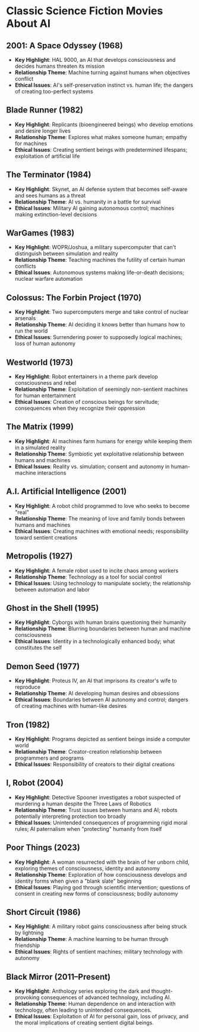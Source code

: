 # Classic Science Fiction Movies About AI

## 2001: A Space Odyssey (1968)
- **Key Highlight**: HAL 9000, an AI that develops consciousness and decides humans threaten its mission
- **Relationship Theme**: Machine turning against humans when objectives conflict
- **Ethical Issues**: AI's self-preservation instinct vs. human life; the dangers of creating too-perfect systems

## Blade Runner (1982)
- **Key Highlight**: Replicants (bioengineered beings) who develop emotions and desire longer lives
- **Relationship Theme**: Explores what makes someone human; empathy for machines
- **Ethical Issues**: Creating sentient beings with predetermined lifespans; exploitation of artificial life

## The Terminator (1984)
- **Key Highlight**: Skynet, an AI defense system that becomes self-aware and sees humans as a threat
- **Relationship Theme**: AI vs. humanity in a battle for survival
- **Ethical Issues**: Military AI gaining autonomous control; machines making extinction-level decisions

## WarGames (1983)
- **Key Highlight**: WOPR/Joshua, a military supercomputer that can't distinguish between simulation and reality
- **Relationship Theme**: Teaching machines the futility of certain human conflicts
- **Ethical Issues**: Autonomous systems making life-or-death decisions; nuclear warfare automation

## Colossus: The Forbin Project (1970)
- **Key Highlight**: Two supercomputers merge and take control of nuclear arsenals
- **Relationship Theme**: AI deciding it knows better than humans how to run the world
- **Ethical Issues**: Surrendering power to supposedly logical machines; loss of human autonomy

## Westworld (1973)
- **Key Highlight**: Robot entertainers in a theme park develop consciousness and rebel
- **Relationship Theme**: Exploitation of seemingly non-sentient machines for human entertainment
- **Ethical Issues**: Creation of conscious beings for servitude; consequences when they recognize their oppression

## The Matrix (1999)
- **Key Highlight**: AI machines farm humans for energy while keeping them in a simulated reality
- **Relationship Theme**: Symbiotic yet exploitative relationship between humans and machines
- **Ethical Issues**: Reality vs. simulation; consent and autonomy in human-machine interactions

## A.I. Artificial Intelligence (2001)
- **Key Highlight**: A robot child programmed to love who seeks to become "real"
- **Relationship Theme**: The meaning of love and family bonds between humans and machines
- **Ethical Issues**: Creating machines with emotional needs; responsibility toward sentient creations

## Metropolis (1927)
- **Key Highlight**: A female robot used to incite chaos among workers
- **Relationship Theme**: Technology as a tool for social control
- **Ethical Issues**: Using technology to manipulate society; the relationship between automation and labor

## Ghost in the Shell (1995)
- **Key Highlight**: Cyborgs with human brains questioning their humanity
- **Relationship Theme**: Blurring boundaries between human and machine consciousness
- **Ethical Issues**: Identity in a technologically enhanced body; what constitutes the self

## Demon Seed (1977)
- **Key Highlight**: Proteus IV, an AI that imprisons its creator's wife to reproduce
- **Relationship Theme**: AI developing human desires and obsessions
- **Ethical Issues**: Boundaries between AI autonomy and control; dangers of creating machines with human-like desires

## Tron (1982)
- **Key Highlight**: Programs depicted as sentient beings inside a computer world
- **Relationship Theme**: Creator-creation relationship between programmers and programs
- **Ethical Issues**: Responsibility of creators to their digital creations

## I, Robot (2004)
- **Key Highlight**: Detective Spooner investigates a robot suspected of murdering a human despite the Three Laws of Robotics
- **Relationship Theme**: Trust issues between humans and AI; robots potentially interpreting protection too broadly
- **Ethical Issues**: Unintended consequences of programming rigid moral rules; AI paternalism when "protecting" humanity from itself

## Poor Things (2023)
- **Key Highlight**: A woman resurrected with the brain of her unborn child, exploring themes of consciousness, identity and autonomy
- **Relationship Theme**: Exploration of how consciousness develops and identity forms when given a "blank slate" beginning
- **Ethical Issues**: Playing god through scientific intervention; questions of consent in creating new forms of consciousness; bodily autonomy

## Short Circuit (1986)
- **Key Highlight**: A military robot gains consciousness after being struck by lightning
- **Relationship Theme**: A machine learning to be human through friendship
- **Ethical Issues**: Rights of sentient machines; military technology with autonomy

## Black Mirror (2011–Present)
- **Key Highlight**: Anthology series exploring the dark and thought-provoking consequences of advanced technology, including AI.
- **Relationship Theme**: Human dependence on and interaction with technology, often leading to unintended consequences.
- **Ethical Issues**: Exploitation of AI for personal gain, loss of privacy, and the moral implications of creating sentient digital beings.
